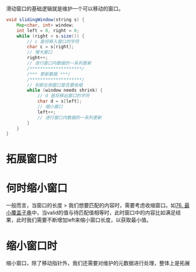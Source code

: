 滑动窗口的基础逻辑就是维护一个可以移动的窗口。
```java
void slidingWindow(string s) {
    Map<char, int> window;
    int left = 0, right = 0;
    while (right < s.size()) {
        // c 是将移入窗口的字符
        char c = s[right];
        // 增大窗口
        right++;
        // 进行窗口内数据的一系列更新
        /********************/
        /*** 更新数据 ***/
        /********************/
        // 判断左侧窗口是否要收缩
        while (window needs shrink) {
            // d 是将移出窗口的字符
            char d = s[left];
            // 缩小窗口  
            left++;
            // 进行窗口内数据的一系列更新
        }
    }
}
```

# 拓展窗口时

# 何时缩小窗口

一般而言，当窗口的长度 > 我们想要匹配的内容时，需要考虑收缩窗口。如[76. 最小覆盖子串](76.%20最小覆盖子串.md)中，当valid的值与待匹配值相等时，此时窗口中的内容比如满足结果，此时我们需要不断增加left来缩小窗口长度，以获取最小值。

# 缩小窗口时

缩小窗口，除了移动指针外，我们还需要对维护的元数据进行处理，整体上是拓展
